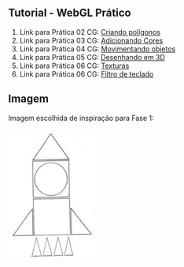 ## Tutorial - WebGL Prático

1. Link para Prática 02 CG: [Criando polígonos](tutorial/01_criando_triangulo/licao01.html)  
2. Link para Prática 03 CG: [Adicionando Cores](tutorial/02_colorindo_triangulo/licao02.html)  
3. Link para Prática 04 CG: [Movimentando objetos](tutorial/03_movimentando_triangulo/licao03.html)
4. Link para Prática 05 CG: [Desenhando em 3D](tutorial/04_realidade_3d/licao04.html)
5. Link para Prática 06 CG: [Texturas](tutorial/05_texturas/licao05.html)
6. Link para Prática 06 CG: [Filtro de teclado](tutorial/06_filtro_teclado/licao06.html)

## Imagem

Imagem escolhida de inspiração para Fase 1:

![imagem pre-1](pre-1.jpg)
